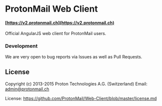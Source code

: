 ProtonMail Web Client
=======

#### [https://v2.protonmail.ch](https://v2.protonmail.ch)

Official AngularJS web client for ProtonMail users.

### Development
We are very open to bug reports via Issues as well as Pull Requests. 

## License

Copyright (c) 2013-2015
Proton Technologies A.G. (Switzerland)
Email: admin@protonmail.ch

License: https://github.com/ProtonMail/Web-Client/blob/master/license.md
